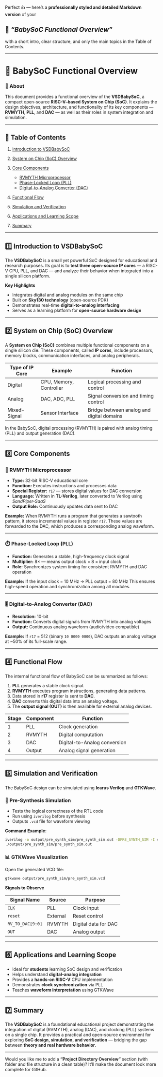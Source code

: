 
Perfect 👍 — here’s a **professionally styled and detailed Markdown version** of your

## 🧠 *“BabySoC Functional Overview”*

with a short intro, clear structure, and only the main topics in the Table of Contents.

---

# 🧩 BabySoC Functional Overview

### 📘 About

This document provides a functional overview of the **VSDBabySoC**, a compact open-source **RISC-V–based System on Chip (SoC)**. It explains the design objectives, architecture, and functionality of its key components — **RVMYTH**, **PLL**, and **DAC** — as well as their roles in system integration and simulation.

---

## 📑 Table of Contents

1. [Introduction to VSDBabySoC](#introduction-to-vsdbabysoc)
2. [System on Chip (SoC) Overview](#system-on-chip-soc-overview)
3. [Core Components](#core-components)

   * [RVMYTH Microprocessor](#rvmyth-microprocessor)
   * [Phase-Locked Loop (PLL)](#phase-locked-loop-pll)
   * [Digital-to-Analog Converter (DAC)](#digital-to-analog-converter-dac)
4. [Functional Flow](#functional-flow)
5. [Simulation and Verification](#simulation-and-verification)
6. [Applications and Learning Scope](#applications-and-learning-scope)
7. [Summary](#summary)

---

## 1️⃣ Introduction to VSDBabySoC

The **VSDBabySoC** is a small yet powerful SoC designed for educational and research purposes.
Its goal is to **test three open-source IP cores** — a RISC-V CPU, PLL, and DAC — and analyze their behavior when integrated into a single silicon platform.

**Key Highlights**

* Integrates digital and analog modules on the same chip
* Built on **Sky130 technology** (open-source PDK)
* Demonstrates real-time **digital-to-analog interfacing**
* Serves as a learning platform for **open-source hardware design**

---

## 2️⃣ System on Chip (SoC) Overview

A **System on Chip (SoC)** combines multiple functional components on a single silicon die.
These components, called **IP cores**, include processors, memory blocks, communication interfaces, and analog peripherals.

| **Type of IP Core** | **Example**             | **Function**                              |
| ------------------- | ----------------------- | ----------------------------------------- |
| Digital             | CPU, Memory, Controller | Logical processing and control            |
| Analog              | DAC, ADC, PLL           | Signal conversion and timing control      |
| Mixed-Signal        | Sensor Interface        | Bridge between analog and digital domains |

In the BabySoC, digital processing (RVMYTH) is paired with analog timing (PLL) and output generation (DAC).

---

## 3️⃣ Core Components

### 🧮 RVMYTH Microprocessor

* **Type:** 32-bit RISC-V educational core
* **Function:** Executes instructions and processes data
* **Special Register:** `r17` — stores digital values for DAC conversion
* **Language:** Written in **TL-Verilog**, later converted to Verilog using *SandPiper-SaaS*
* **Output Role:** Continuously updates data sent to DAC

**Example:**
When RVMYTH runs a program that generates a sawtooth pattern, it stores incremental values in register `r17`.
These values are forwarded to the DAC, which produces a corresponding analog waveform.

---

### ⏱️ Phase-Locked Loop (PLL)

* **Function:** Generates a stable, high-frequency clock signal
* **Multiplier:** 8× — means output clock = 8 × input clock
* **Role:** Synchronizes system timing for consistent RVMYTH and DAC operation

**Example:**
If the input clock = 10 MHz → PLL output = 80 MHz
This ensures high-speed operation and synchronization among all modules.

---

### 🎚️ Digital-to-Analog Converter (DAC)

* **Resolution:** 10-bit
* **Function:** Converts digital signals from RVMYTH into analog voltages
* **Output:** Continuous analog waveform (audio/video compatible)

**Example:**
If `r17` = 512 (binary `10 0000 0000`), DAC outputs an analog voltage at ~50% of its full-scale range.

---

## 4️⃣ Functional Flow

The internal functional flow of BabySoC can be summarized as follows:

1. **PLL** generates a stable clock signal.
2. **RVMYTH** executes program instructions, generating data patterns.
3. Data stored in **r17** register is sent to **DAC**.
4. **DAC** converts this digital data into an analog voltage.
5. The **output signal (OUT)** is then available for external analog devices.

| **Stage** | **Component** | **Function**                 |
| --------- | ------------- | ---------------------------- |
| 1         | PLL           | Clock generation             |
| 2         | RVMYTH        | Digital computation          |
| 3         | DAC           | Digital-to-Analog conversion |
| 4         | Output        | Analog signal generation     |

---

## 5️⃣ Simulation and Verification

The BabySoC design can be simulated using **Icarus Verilog** and **GTKWave**.

### 🧩 Pre-Synthesis Simulation

* Tests the logical correctness of the RTL code
* Run using `iverilog` before synthesis
* Outputs `.vcd` file for waveform viewing

**Command Example:**

```bash
iverilog -o output/pre_synth_sim/pre_synth_sim.out -DPRE_SYNTH_SIM -I src/include -I src/module src/module/testbench.v
./output/pre_synth_sim/pre_synth_sim.out
```

### 📊 GTKWave Visualization

Open the generated VCD file:

```bash
gtkwave output/pre_synth_sim/pre_synth_sim.vcd
```

**Signals to Observe**

| **Signal Name**  | **Source** | **Purpose**          |
| ---------------- | ---------- | -------------------- |
| `CLK`            | PLL        | Clock input          |
| `reset`          | External   | Reset control        |
| `RV_TO_DAC[9:0]` | RVMYTH     | Digital data for DAC |
| `OUT`            | DAC        | Analog output        |

---

## 6️⃣ Applications and Learning Scope

* Ideal for **students** learning SoC design and verification
* Helps understand **digital–analog integration**
* Provides a **hands-on RISC-V** CPU implementation
* Demonstrates **clock synchronization** via PLL
* Teaches **waveform interpretation** using GTKWave

---

## 7️⃣ Summary

The **VSDBabySoC** is a foundational educational project demonstrating the integration of digital (RVMYTH), analog (DAC), and clocking (PLL) systems on a single chip.
It provides a practical and open-source environment for exploring **SoC design, simulation, and verification** — bridging the gap between **theory and real hardware behavior**.

---

Would you like me to add a **“Project Directory Overview”** section (with folder and file structure in a clean table)?
It’ll make the document look more complete for GitHub.
